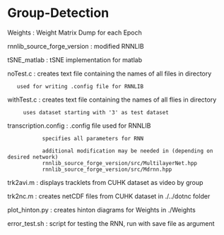 # Group-Detection

Weights : Weight Matrix Dump for each Epoch

rnnlib_source_forge_version : modified RNNLIB

tSNE_matlab : tSNE implementation for matlab

noTest.c : creates text file containing the names of all files in directory

	   used for writing .config file for RNNLIB

withTest.c : creates text file containing the names of all flies in directory

	     uses dataset starting with '3' as test dataset

transcription.config : .config file used for RNNLIB

		       specifies all parameters for RNN

		       additional modification may be needed in (depending on desired network)
		       rnnlib_source_forge_version/src/MultilayerNet.hpp
		       rnnlib_source_forge_version/src/Mdrnn.hpp

trk2avi.m : displays tracklets from CUHK dataset as video by group

trk2nc.m : creates netCDF files from CUHK dataset in ./../dotnc folder

plot_hinton.py : creates hinton diagrams for Weights in ./Weights 

error_test.sh : script for testing the RNN, run with save file as argument
